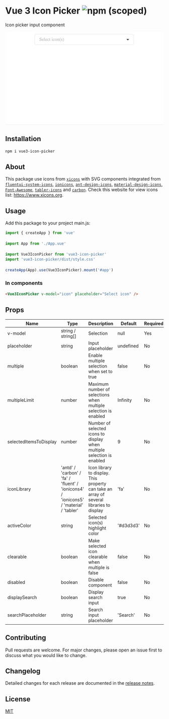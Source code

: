 # Vue 3 Icon Picker ![npm (scoped)](https://img.shields.io/npm/v/vue3-icon-picker)

Icon picker input component

<p align="center">
<img width="600" alt="Demo GIF" src="https://github.com/noeGnh/vue3-icon-picker/blob/master/demo.gif"/>
</p>

## Installation

```sh
npm i vue3-icon-picker
```

## About

This package use icons from [`xicons`](https://github.com/07akioni/xicons) with SVG components integrated from [`fluentui-system-icons`](https://github.com/microsoft/fluentui-system-icons), [`ionicons`](https://github.com/ionic-team/ionicons), [`ant-design-icons`](https://github.com/ant-design/ant-design-icons), [`material-design-icons`](https://github.com/google/material-design-icons), [`Font-Awesome`](https://github.com/FortAwesome/Font-Awesome), [`tabler-icons`](https://github.com/tabler/tabler-icons) and [`carbon`](https://github.com/carbon-design-system/carbon/tree/main/packages/icons). Check this website for view icons list: <https://www.xicons.org>.

## Usage

Add this package to your project main.js:

```js
import { createApp } from 'vue'

import App from './App.vue'

import Vue3IconPicker from 'vue3-icon-picker'
import 'vue3-icon-picker/dist/style.css'

createApp(App).use(Vue3IconPicker).mount('#app')
```

### In components

```html
<Vue3IconPicker v-model="icon" placeholder="Select icon" />
```

## Props

| Name                   | Type                                                                                    | Description                                                                              | Default   | Required |
| ---------------------- | --------------------------------------------------------------------------------------- | ---------------------------------------------------------------------------------------- | --------- | -------- |
| v-model                | string / string[]                                                                       | Selection                                                                                | null      | Yes      |
| placeholder            | string                                                                                  | Input placeholder                                                                        | undefined | No       |
| multiple               | boolean                                                                                 | Enable multiple selection when set to true                                               | false     | No       |
| multipleLimit          | number                                                                                  | Maximum number of selections when multiple selection is enabled                          | Infinity  | No       |
| selectedItemsToDisplay | number                                                                                  | Number of selected icons to display when multiple selection is enabled                   | 9         | No       |
| iconLibrary            | 'antd' / 'carbon' / 'fa' / 'fluent' / 'ionicons4' / 'ionicons5' / 'material' / 'tabler' | Icon library to display. This property can take an array of several libraries to display | 'fa'      | No       |
| activeColor            | string                                                                                  | Selected icon(s) highlight color                                                         | '#d3d3d3' | No       |
| clearable              | boolean                                                                                 | Make selected icon clearable when multiple is false                                      | false     | No       |
| disabled               | boolean                                                                                 | Disable component                                                                        | false     | No       |
| displaySearch          | boolean                                                                                 | Display search input                                                                     | true      | No       |
| searchPlaceholder      | string                                                                                  | Search input placeholder                                                                 | 'Search'  | No       |

## Contributing

Pull requests are welcome. For major changes, please open an issue first to discuss what you would like to change.

## Changelog

Detailed changes for each release are documented in the [release notes](https://github.com/noeGnh/vue3-icon-picker/releases).

## License

[MIT](https://github.com/noeGnh/vue3-icon-picker/blob/master/LICENSE)
